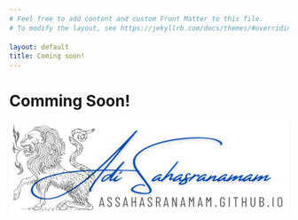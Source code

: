 ```yaml
---
# Feel free to add content and custom Front Matter to this file.
# To modify the layout, see https://jekyllrb.com/docs/themes/#overriding-theme-defaults

layout: default
title: Coming soon! 
---
```


# Comming Soon! 

<img src="https://github.com/ASSahasranamam/thesis/blob/primary/thesis/logo.png?raw=true" style="max-width:100%;"></img>

<h3>
